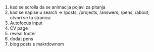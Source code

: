 1. kad se scrolla da se animacija pojavi za pitanja
2. kad se napise u search => /posts, /projects, /answers, /pens, /about, otvori se ta stranica
3. Autofocus input
4. CV page
5. reveal footer
6. dodat pens
7. blog posts s makrdownom
